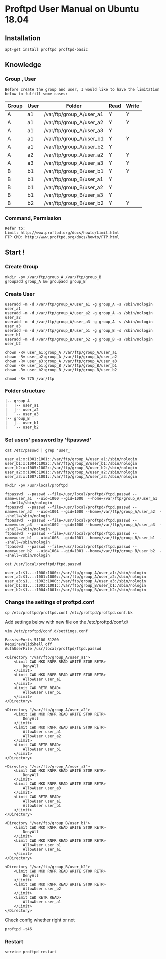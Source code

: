 # Proftpd User Manual on Ubuntu 18.04

## Installation

```
apt-get install proftpd proftpd-basic
```

## Knowledge

### Group , User

```
Before create the group and user, I would like to have the limitation below to fulfill some cases:
```

| Group | User | Folder                   | Read | Write |
| ----- | ---- | ------------------------ | ---- | ----- |
| A     | a1   | /var/ftp/group_A/user_a1 | Y    | Y     |
| A     | a1   | /var/ftp/group_A/user_a2 | Y    | Y     |
| A     | a1   | /var/ftp/group_A/user_a3 | Y    |       |
| A     | a1   | /var/ftp/group_A/user_b1 | Y    | Y     |
| A     | a1   | /var/ftp/group_A/user_b2 | Y    |       |
| A     | a2   | /var/ftp/group_A/user_a2 | Y    | Y     |
| A     | a3   | /var/ftp/group_A/user_a3 | Y    | Y     |
| B     | b1   | /var/ftp/group_B/user_b1 | Y    | Y     |
| B     | b1   | /var/ftp/group_B/user_a1 | Y    |       |
| B     | b1   | /var/ftp/group_B/user_a2 | Y    |       |
| B     | b1   | /var/ftp/group_B/user_a3 | Y    |       |
| B     | b2   | /var/ftp/group_B/user_b2 | Y    | Y     |

### Command, Permission

```
Refer to:
Limit: http://www.proftpd.org/docs/howto/Limit.html
FTP CMD: http://www.proftpd.org/docs/howto/FTP.html
```

## Start !

### Create Group

```
mkdir -pv /var/ftp/group_A /var/ftp/group_B
groupadd group_A && groupadd group_B
```

### Create User

```
useradd -m -d /var/ftp/group_A/user_a1 -g group_A -s /sbin/nologin user_a1
useradd -m -d /var/ftp/group_A/user_a2 -g group_A -s /sbin/nologin user_a2
useradd -m -d /var/ftp/group_A/user_a3 -g group_A -s /sbin/nologin user_a3
useradd -m -d /var/ftp/group_B/user_b1 -g group_B -s /sbin/nologin user_b1
useradd -m -d /var/ftp/group_B/user_b2 -g group_B -s /sbin/nologin user_b2

chown -Rv user_a1:group_A /var/ftp/group_A/user_a1
chown -Rv user_a2:group_A /var/ftp/group_A/user_a2
chown -Rv user_a3:group_A /var/ftp/group_A/user_a3
chown -Rv user_b1:group_B /var/ftp/group_B/user_b1
chown -Rv user_b2:group_B /var/ftp/group_B/user_b2

chmod -Rv 775 /var/ftp
```

### Folder structure

```
|-- group_A
|   |-- user_a1
|   |-- user_a2
|   `-- user_a3
|-- group_B
|   |-- user_b1
|   `-- user_b2
```

### Set users' password by 'ftpasswd'

```
cat /etc/passwd | grep 'user_'

user_a1:x:1001:1001::/var/ftp/group_A/user_a1:/sbin/nologin
user_b1:x:1004:1002::/var/ftp/group_B/user_b1:/sbin/nologin
user_b2:x:1005:1002::/var/ftp/group_B/user_b2:/sbin/nologin
user_a2:x:1006:1001::/var/ftp/group_A/user_a2:/sbin/nologin
user_a3:x:1007:1001::/var/ftp/group_A/user_a3:/sbin/nologin
```

```
mkdir -pv /usr/local/proftpd

ftpasswd  --passwd --file=/usr/local/proftpd/ftpd.passwd --name=user_a1  --uid=1000 --gid=1000  --home=/var/ftp/group_A/user_a1  --shell=/sbin/nologin
ftpasswd  --passwd --file=/usr/local/proftpd/ftpd.passwd --name=user_a2  --uid=1001 --gid=1000 --home=/var/ftp/group_A/user_a2  --shell=/sbin/nologin
ftpasswd  --passwd --file=/usr/local/proftpd/ftpd.passwd --name=user_a3  --uid=1002 --gid=1000 --home=/var/ftp/group_A/user_a3  --shell=/sbin/nologin
ftpasswd  --passwd --file=/usr/local/proftpd/ftpd.passwd --name=user_b1  --uid=1003 --gid=1001 --home=/var/ftp/group_B/user_b1  --shell=/sbin/nologin
ftpasswd  --passwd --file=/usr/local/proftpd/ftpd.passwd --name=user_b2  --uid=1004 --gid=1001 --home=/var/ftp/group_B/user_b2  --shell=/sbin/nologin
```

```
cat /usr/local/proftpd/ftpd.passwd

user_a1:$1...:1000:1000::/var/ftp/group_A/user_a1:/sbin/nologin
user_a2:$1...:1001:1000::/var/ftp/group_A/user_a2:/sbin/nologin
user_a3:$1...:1002:1000::/var/ftp/group_A/user_a3:/sbin/nologin
user_b1:$1...:1003:1001::/var/ftp/group_B/user_b1:/sbin/nologin
user_b2:$1...:1004:1001::/var/ftp/group_B/user_b2:/sbin/nologin
```

### Change the settings of proftpd.conf

```
cp /etc/proftpd/proftpd.conf /etc/proftpd/proftpd.conf.bk
```

Add settings below with new file on the /etc/proftpd/conf.d/

```
vim /etc/proftpd/conf.d/settings.conf

PassivePorts 51100 51200
RequireValidShell off
AuthUserFile /usr/local/proftpd/ftpd.passwd

<Directory "/var/ftp/group_A/user_a1">
    <Limit CWD MKD RNFR READ WRITE STOR RETR>
        DenyAll
    </Limit>
    <Limit CWD MKD RNFR READ WRITE STOR RETR>
        AllowUser user_a1
    </Limit>
    <Limit CWD RETR READ>
        AllowUser user_b1
    </Limit>
</Directory>

<Directory "/var/ftp/group_A/user_a2">
    <Limit CWD MKD RNFR READ WRITE STOR RETR>
        DenyAll
    </Limit>
    <Limit CWD MKD RNFR READ WRITE STOR RETR>
        AllowUser user_a1
        AllowUser user_a2
    </Limit>
    <Limit CWD RETR READ>
        AllowUser user_b1
    </Limit>
</Directory>

<Directory "/var/ftp/group_A/user_a3">
    <Limit CWD MKD RNFR READ WRITE STOR RETR>
        DenyAll
    </Limit>
    <Limit CWD MKD RNFR READ WRITE STOR RETR>
        AllowUser user_a3
    </Limit>
    <Limit CWD RETR READ>
        AllowUser user_a1
        AllowUser user_b1
    </Limit>
</Directory>

<Directory "/var/ftp/group_B/user_b1">
    <Limit CWD MKD RNFR READ WRITE STOR RETR>
        DenyAll
    </Limit>
    <Limit CWD MKD RNFR READ WRITE STOR RETR>
        AllowUser user_b1
        AllowUser user_a1
    </Limit>
</Directory>

<Directory "/var/ftp/group_B/user_b2">
    <Limit CWD MKD RNFR READ WRITE STOR RETR>
        DenyAll
    </Limit>
    <Limit CWD MKD RNFR READ WRITE STOR RETR>
        AllowUser user_b2
    </Limit>
    <Limit CWD RETR READ>
        AllowUser user_a1
    </Limit>
</Directory>
```

Check config whether right or not

```
proftpd -t46
```

### Restart

```
service proftpd restart
```
